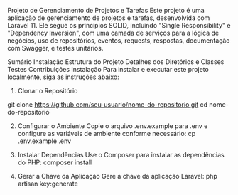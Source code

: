 Projeto de Gerenciamento de Projetos e Tarefas
Este projeto é uma aplicação de gerenciamento de projetos e tarefas, desenvolvida com Laravel 11. Ele segue os princípios SOLID, incluindo "Single Responsibility" e "Dependency Inversion", com uma camada de serviços para a lógica de negócios, uso de repositórios, eventos, requests, respostas, documentação com Swagger, e testes unitários.

Sumário
Instalação
Estrutura do Projeto
Detalhes dos Diretórios e Classes
Testes
Contribuições
Instalação
Para instalar e executar este projeto localmente, siga as instruções abaixo:

1. Clonar o Repositório

git clone https://github.com/seu-usuario/nome-do-repositorio.git
cd nome-do-repositorio

2. Configurar o Ambiente
Copie o arquivo .env.example para .env e configure as variáveis de ambiente conforme necessário:
cp .env.example .env

3. Instalar Dependências
Use o Composer para instalar as dependências do PHP:
composer install

4. Gerar a Chave da Aplicação
Gere a chave da aplicação Laravel:
php artisan key:generate
